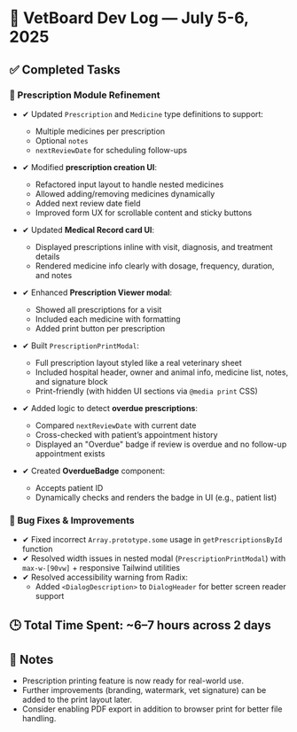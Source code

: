 🐾 VetBoard Dev Log — July 5-6, 2025
====================================

✅ Completed Tasks
------------------

### 💊 Prescription Module Refinement

- ✔ Updated `Prescription` and `Medicine` type definitions to support:
  - Multiple medicines per prescription
  - Optional `notes`
  - `nextReviewDate` for scheduling follow-ups

- ✔ Modified **prescription creation UI**:
  - Refactored input layout to handle nested medicines
  - Allowed adding/removing medicines dynamically
  - Added next review date field
  - Improved form UX for scrollable content and sticky buttons

- ✔ Updated **Medical Record card UI**:
  - Displayed prescriptions inline with visit, diagnosis, and treatment details
  - Rendered medicine info clearly with dosage, frequency, duration, and notes

- ✔ Enhanced **Prescription Viewer modal**:
  - Showed all prescriptions for a visit
  - Included each medicine with formatting
  - Added print button per prescription

- ✔ Built `PrescriptionPrintModal`:
  - Full prescription layout styled like a real veterinary sheet
  - Included hospital header, owner and animal info, medicine list, notes, and signature block
  - Print-friendly (with hidden UI sections via `@media print` CSS)

- ✔ Added logic to detect **overdue prescriptions**:
  - Compared `nextReviewDate` with current date
  - Cross-checked with patient’s appointment history
  - Displayed an "Overdue" badge if review is overdue and no follow-up appointment exists

- ✔ Created **OverdueBadge** component:
  - Accepts patient ID
  - Dynamically checks and renders the badge in UI (e.g., patient list)

### 🐞 Bug Fixes & Improvements

- ✔ Fixed incorrect `Array.prototype.some` usage in `getPrescriptionsById` function
- ✔ Resolved width issues in nested modal (`PrescriptionPrintModal`) with `max-w-[90vw]` + responsive Tailwind utilities
- ✔ Resolved accessibility warning from Radix:
  - Added `<DialogDescription>` to `DialogHeader` for better screen reader support

🕒 Total Time Spent: ~6–7 hours across 2 days
--------------------------------------------

📌 Notes
--------

- Prescription printing feature is now ready for real-world use.
- Further improvements (branding, watermark, vet signature) can be added to the print layout later.
- Consider enabling PDF export in addition to browser print for better file handling.
